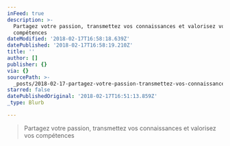 ```yaml
---
inFeed: true
description: >-
  Partagez votre passion, transmettez vos connaissances et valorisez vos
  compétences
dateModified: '2018-02-17T16:58:18.639Z'
datePublished: '2018-02-17T16:58:19.210Z'
title: ''
author: []
publisher: {}
via: {}
sourcePath: >-
  _posts/2018-02-17-partagez-votre-passion-transmettez-vos-connaissances-et-val.md
starred: false
datePublishedOriginal: '2018-02-17T16:51:13.859Z'
_type: Blurb

---
```

> Partagez votre passion, transmettez vos connaissances et valorisez vos compétences